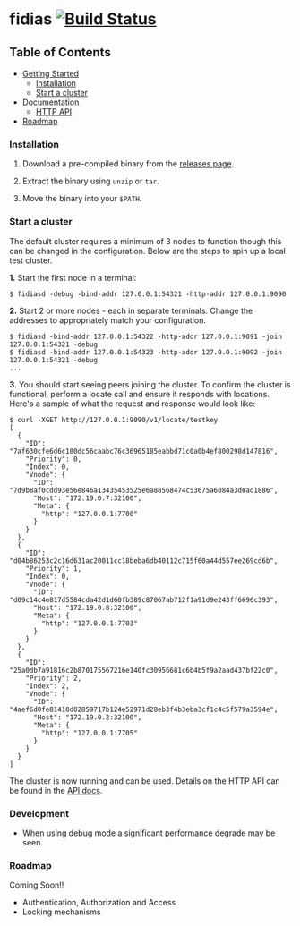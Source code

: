 # fidias [![Build Status](https://travis-ci.org/hexablock/fidias.svg?branch=master)](https://travis-ci.org/hexablock/fidias)

## Table of Contents

- [Getting Started](#installation)
  - [Installation](#installation)
  - [Start a cluster](#start-a-cluster)
- [Documentation](./gateways/README.md)
  - [HTTP API](./gateways/README.md)
- [Roadmap](#roadmap)

### Installation

1. Download a pre-compiled binary from the [releases page]((https://github.com/hexablock/fidias/releases)).

2. Extract the binary using `unzip` or `tar`.

3. Move the binary into your `$PATH`.

### Start a cluster
The default cluster requires a minimum of 3 nodes to function though this can be changed in the configuration. Below are the steps to spin up a local test cluster.

**1.** Start the first node in a terminal:

  ```shell
  $ fidiasd -debug -bind-addr 127.0.0.1:54321 -http-addr 127.0.0.1:9090
  ```

**2.** Start 2 or more nodes - each in separate terminals.  Change the addresses to appropriately match your configuration.

  ```shell
  $ fidiasd -bind-addr 127.0.0.1:54322 -http-addr 127.0.0.1:9091 -join 127.0.0.1:54321 -debug
  $ fidiasd -bind-addr 127.0.0.1:54323 -http-addr 127.0.0.1:9092 -join 127.0.0.1:54321 -debug
  ...
  ```

**3.** You should start seeing peers joining the cluster. To confirm the cluster is functional, perform a locate call and ensure it responds with locations.  Here's a sample of what the request and response would look like:

```shell
$ curl -XGET http://127.0.0.1:9090/v1/locate/testkey
[
  {
    "ID": "7af630cfe6d6c180dc56caabc76c36965185eabbd71c0a0b4ef800298d147816",
    "Priority": 0,
    "Index": 0,
    "Vnode": {
      "ID": "7d9b8af0cdd93e56e846a13435453525e6a88568474c53675a6084a3d0ad1886",
      "Host": "172.19.0.7:32100",
      "Meta": {
        "http": "127.0.0.1:7700"
      }
    }
  },
  {
    "ID": "d04b86253c2c16d631ac20011cc18beba6db40112c715f60a44d557ee269cd6b",
    "Priority": 1,
    "Index": 0,
    "Vnode": {
      "ID": "d09c14c4e817d5584cda42d1d60fb389c87067ab712f1a91d9e243ff6696c393",
      "Host": "172.19.0.8:32100",
      "Meta": {
        "http": "127.0.0.1:7703"
      }
    }
  },
  {
    "ID": "25a0db7a91816c2b870175567216e140fc30956681c6b4b5f9a2aad437bf22c0",
    "Priority": 2,
    "Index": 2,
    "Vnode": {
      "ID": "4aef6d0fe81410d02859717b124e52971d28eb3f4b3eba3cf1c4c5f579a3594e",
      "Host": "172.19.0.2:32100",
      "Meta": {
        "http": "127.0.0.1:7705"
      }
    }
  }
]
```
The cluster is now running and can be used.  Details on the HTTP API can be found in the [API docs](./gateways/README.md).

### Development

- When using debug mode a significant performance degrade may be seen.

### Roadmap

Coming Soon!!

- Authentication, Authorization and Access
- Locking mechanisms
